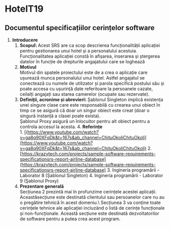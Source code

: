 # HotelT19

## Documentul specificațiilor cerințelor software 


1. **Introducere** 
      1. **Scopul**\ 
      Acest SRS are ca scop descrierea funcționalității aplicației pentru gestionarea unui hotel și a personalului acestuia. Funcționalitatea aplicației constă în afișarea, inserarea și ștergerea datelor în funcție de drepturile angajatului care se loghează
      2. **Motivul**\
      Motivul din spatele proiectului este de a crea o aplicație care ușurează munca personalului unui hotel. Astfel angajatul se conectează cu numele de utilizator și parola specifică postului său și poate accesa cu ușurință date referitoare la persoanele cazate, ceilalți angajați sau starea camerelor (ocupate sau rezervate). 
      3. **Definiții, acronime și abrevieri**\ 
       Șablonul Singleton implică existența unei singure clase care este responsabilă cu crearea unui obiect în timp ce se asigură că doar un singur obiect este creat (doar o singură instanță a clasei poate exista).  \
       Şablonul Proxy asigură un înlocuitor pentru alt obiect pentru a controla accesul la acesta.
       4. **Referințe**\
             1. [(https://www.youtube.com/watch?v=ga8q90XFqDk&t=167s&ab_channel=ChituOkoliChituOkoli](https://www.youtube.com/watch?v=ga8q90XFqDk&t=167s&ab_channel=ChituOkoliChituOkoli)
             2. [https://krazytech.com/projects/sample-software-requirements-specificationsrs-report-airline-database](https://krazytech.com/projects/sample-software-requirements-specificationsrs-report-airline-database)
             3. Ingineria programării - Laborator 8 (Șablonul Singleton)
             4. Ingineria programării - Laborator 9 (Şablonul Proxy)
      5. **Prezentare generală**\
        Secțiunea 2 prezintă mai în profunzime cerințele acestei aplicații. Aceastăsecțiune este destinată clientului sau persoanelor care nu au o pregătire tehnică în acest domeniu.\ 
        Secțiunea 3 va conține toate cerințele tehnice ale aplicației incluzând o listă de cerințe funcționale și non-funcționale. Această secțiune este destinată dezvoltatorilor de software pentru a putea crea acest program.
